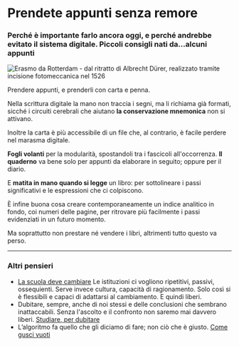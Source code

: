 # Prendete appunti senza remore

### Perché è importante farlo ancora oggi, e perché andrebbe evitato il sistema digitale. Piccoli consigli nati da...alcuni appunti

![Erasmo da Rotterdam - dal ritratto di Albrecht Dürer, realizzato tramite incisione fotomeccanica nel 1526](erasmo-da-rotterdam.jpg)

Prendere appunti, e prenderli con carta e penna.

Nella scrittura digitale la mano non traccia i segni, ma li richiama già formati, sicché i circuiti cerebrali che aiutano **la conservazione mnemonica** non si attivano.

Inoltre la carta è più accessibile di un file che, al contrario, è facile perdere nel marasma digitale.

**Fogli volanti** per la modularità, spostandoli tra i fascicoli all'occorrenza. **Il quaderno** va bene solo per appunti da elaborare in seguito; oppure per il diario.

E **matita in mano quando si legge** un libro: per sottolineare i passi significativi e le espressioni che ci colpiscono.

È infine buona cosa creare contemporaneamente un indice analitico in fondo, coi numeri delle pagine, per ritrovare più facilmente i passi evidenziati in un futuro momento.

Ma soprattutto non prestare né vendere i libri, altrimenti tutto questo va perso.

---
### Altri pensieri

- [La scuola deve cambiare](/articles/2024-12-16-sulla-scuola.html) Le istituzioni ci vogliono ripetitivi, passivi, ossequienti. Serve invece cultura, capacità di ragionamento. Solo così si è flessibili e capaci di adattarsi al cambiamento. E quindi liberi.
- Dubitare, sempre, anche di noi stessi e delle conclusioni che sembrano inattaccabili. Senza l'ascolto e il confronto non saremo mai davvero liberi. [Studiare, per dubitare](/articles/2024-09-23-studiare-per-dubitare.html)
- L’algoritmo fa quello che gli diciamo di fare; non ciò che è giusto. [Come gusci vuoti](/articles/2024-08-14-come-gusci-vuoti.html)